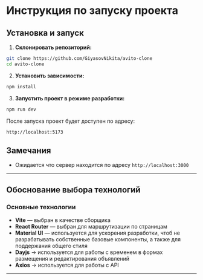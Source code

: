 # Инструкция по запуску проекта

## Установка и запуск

1. **Склонировать репозиторий:**
```bash
git clone https://github.com/GiyasovNikita/avito-clone
cd avito-clone
```

2. **Установить зависимости:**
```bash
npm install
```

3. **Запустить проект в режиме разработки:**
```bash
npm run dev
```

После запуска проект будет доступен по адресу:
```
http://localhost:5173
```
## Замечания

- Ожидается что сервер находится по адресу `http://localhost:3000`


---

## Обоснование выбора технологий

### **Основные технологии**
- **Vite** — выбран в качестве сборщика
- **React Router** — выбран для маршрутизации по страницам
- **Material UI** — используется для ускорения разработки, чтоб не разрабатывать собственные базовые компоненты, а также для поддержания общего стиля
- **Dayjs** → используется для работы с временем в формах размещения и редактирования объявлений
- **Axios** → используется для работы с API

---
